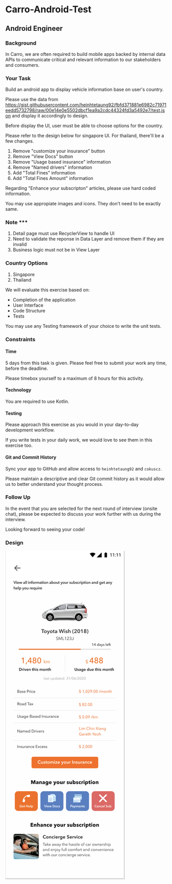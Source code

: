 # Carro-Android-Test

## Android Engineer

### Background

In Carro, we are often required to build mobile apps backed by internal data APIs
to communicate critical and relevant information to our stakeholders and consumers.

### Your Task

Build an android app to display vehicle information base on user's country. 

Please use the data from https://gist.githubusercontent.com/heinhtetaung92/fbfd371881e6982c71971eedd5732798/raw/00e14e0e5502dbcf1ea9a2cdc44324fd3a5492e7/test.json and display it accordingly to design.

Before display the UI, user must be able to choose options for the country.

Please refer to the design below for singapore UI.
For thailand, there'll be a few changes. 
1. Remove "customize your insurance" button
2. Remove "View Docs" button
3. Remove "Usage based insurance" information
4. Remove "Named drivers" information
5. Add "Total Fines" information
6. Add "Total Fines Amount" information

Regarding "Enhance your subscripton" articles, please use hard coded information. 

You may use appropiate images and icons. They don't need to be exactly same.

### Note ***
1. Detail page must use RecyclerView to handle UI
2. Need to validate the reponse in Data Layer and remove them if they are invalid
3. Business logic must not be in View Layer

### Country Options
1. Singapore
2. Thailand

We will evaluate this exercise based on:

- Completion of the application
- User Interface
- Code Structure
- Tests

You may use any Testing framework of your choice to write the unit tests.

### Constraints

#### Time

5 days from this task is given. Please feel free to submit your work any time, before the deadline.

Please timebox yourself to a maximum of 8 hours for this activity.

#### Technology

You are required to use Kotlin.

#### Testing

Please approach this exercise as you would in your day-to-day development workflow.

If you write tests in your daily work, we would love to see them in this exercise too.

#### Git and Commit History

Sync your app to GitHub and allow access to `heinhtetaung92` and `cokuscz`.

Please maintain a descriptive and clear Git commit history as it would allow us to better understand your thought process.

### Follow Up

In the event that you are selected for the next round of interview (onsite chat),
please be expected to discuss your work further with us during the interview.

Looking forward to seeing your code!

### Design

![alt text](https://raw.githubusercontent.com/heinhtetaung92/Carro-Android-Test/main/singapore-vehicle-detail.png?token=AB4DIYFOHLZH3UTO34CCOPDAVS5G6)
